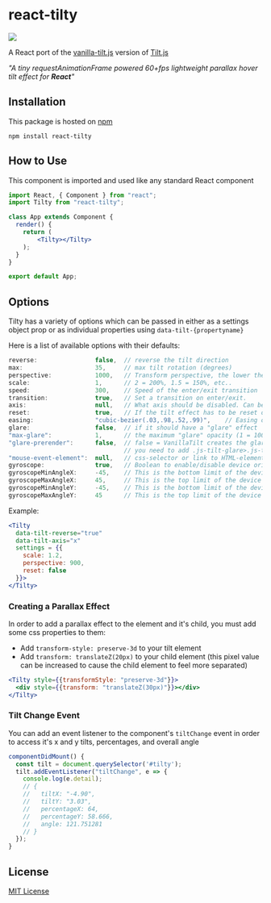 # react-tilty

![](https://media.giphy.com/media/69zMYPrkpayuVcGhZ6/giphy.gif)

A React port of the [vanilla-tilt.js](https://micku7zu.github.io/vanilla-tilt.js/index.html) version of [Tilt.js](http://gijsroge.github.io/tilt.js/)

_"A tiny requestAnimationFrame powered 60+fps lightweight parallax hover tilt effect for **React**"_

## Installation

This package is hosted on [npm](https://www.npmjs.com/package/react-tilty)

`npm install react-tilty`

## How to Use

This component is imported and used like any standard React component

```jsx
import React, { Component } from "react";
import Tilty from "react-tilty";

class App extends Component {
  render() {
    return (
        <Tilty></Tilty>
    );
  }
}

export default App;
```

## Options

Tilty has a variety of options which can be passed in either as a settings object prop or as individual properties using `data-tilt-{propertyname}`

Here is a list of available options with their defaults:
```js
reverse:                false,  // reverse the tilt direction
max:                    35,     // max tilt rotation (degrees)
perspective:            1000,   // Transform perspective, the lower the more extreme the tilt gets.
scale:                  1,      // 2 = 200%, 1.5 = 150%, etc..
speed:                  300,    // Speed of the enter/exit transition
transition:             true,   // Set a transition on enter/exit.
axis:                   null,   // What axis should be disabled. Can be X or Y.
reset:                  true,   // If the tilt effect has to be reset on exit.
easing:                 "cubic-bezier(.03,.98,.52,.99)",    // Easing on enter/exit.
glare:                  false,  // if it should have a "glare" effect
"max-glare":            1,      // the maximum "glare" opacity (1 = 100%, 0.5 = 50%)
"glare-prerender":      false,  // false = VanillaTilt creates the glare elements for you, otherwise
                                // you need to add .js-tilt-glare>.js-tilt-glare-inner by yourself
"mouse-event-element":  null,   // css-selector or link to HTML-element what will be listen mouse events 
gyroscope:              true,   // Boolean to enable/disable device orientation detection,
gyroscopeMinAngleX:     -45,    // This is the bottom limit of the device angle on X axis, meaning that a device rotated at this angle would tilt the element as if the mouse was on the left border of the element;
gyroscopeMaxAngleX:     45,     // This is the top limit of the device angle on X axis, meaning that a device rotated at this angle would tilt the element as if the mouse was on the right border of the element;
gyroscopeMinAngleY:     -45,    // This is the bottom limit of the device angle on Y axis, meaning that a device rotated at this angle would tilt the element as if the mouse was on the top border of the element;
gyroscopeMaxAngleY:     45      // This is the top limit of the device angle on Y axis, meaning that a device rotated at this angle would tilt the element as if the mouse was on the bottom border of the element;
```

Example:

```jsx
<Tilty
  data-tilt-reverse="true"
  data-tilt-axis="x"
  settings = {{
    scale: 1.2,
    perspective: 900,
    reset: false
  }}>
</Tilty>
```

### Creating a Parallax Effect

In order to add a parallax effect to the element and it's child, you must add some css properties to them:
- Add `transform-style: preserve-3d` to your tilt element
- Add `transform: translateZ(20px)` to your child element (this pixel value can be increased to cause the child element to feel more separated)


```jsx
<Tilty style={{transformStyle: "preserve-3d"}}>
  <div style={{transform: "translateZ(30px)"}}></div>
</Tilty>
```

### Tilt Change Event

You can add an event listener to the component's `tiltChange` event in order to access it's x and y tilts, percentages, and overall angle

```jsx
componentDidMount() {
  const tilt = document.querySelector('#tilty');
  tilt.addEventListener("tiltChange", e => {
    console.log(e.detail);
    // {
    //   tiltX: "-4.90",
    //   tiltY: "3.03",
    //   percentageX: 64,
    //   percentageY: 58.666,
    //   angle: 121.751281
    // }
  });
}
```

## License

[MIT License](./LICENSE)

